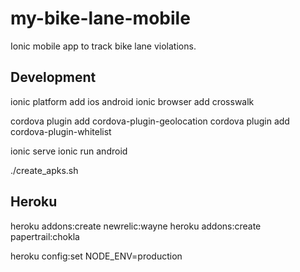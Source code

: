 my-bike-lane-mobile
===================

Ionic mobile app to track bike lane violations.


Development
-----------

ionic platform add ios android
ionic browser add crosswalk

cordova plugin add cordova-plugin-geolocation
cordova plugin add cordova-plugin-whitelist

ionic serve
ionic run android

./create_apks.sh

Heroku
------

heroku addons:create newrelic:wayne
heroku addons:create papertrail:chokla

heroku config:set NODE_ENV=production
